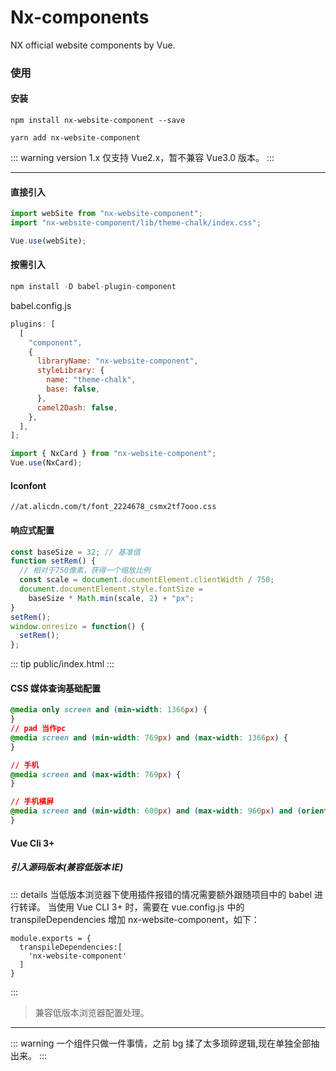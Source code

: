 # Nx-components

NX official website components by Vue.

### 使用

#### 安装

`npm install nx-website-component --save`

`yarn add nx-website-component`

::: warning
version 1.x 仅支持 Vue2.x，暂不兼容 Vue3.0 版本。
:::

---

#### 直接引入

```js
import webSite from "nx-website-component";
import "nx-website-component/lib/theme-chalk/index.css";

Vue.use(webSite);
```

#### 按需引入

```js
npm install -D babel-plugin-component
```

babel.config.js

```js
plugins: [
  [
    "component",
    {
      libraryName: "nx-website-component",
      styleLibrary: {
        name: "theme-chalk",
        base: false,
      },
      camel2Dash: false,
    },
  ],
];
```

```js
import { NxCard } from "nx-website-component";
Vue.use(NxCard);
```

#### Iconfont

```
//at.alicdn.com/t/font_2224678_csmx2tf7ooo.css
```

#### 响应式配置

```js
const baseSize = 32; // 基准值
function setRem() {
  // 相对于750像素，获得一个缩放比例
  const scale = document.documentElement.clientWidth / 750;
  document.documentElement.style.fontSize =
    baseSize * Math.min(scale, 2) + "px";
}
setRem();
window.onresize = function() {
  setRem();
};
```

::: tip
public/index.html
:::

#### CSS 媒体查询基础配置

```css
@media only screen and (min-width: 1366px) {
}
// pad 当作pc
@media screen and (min-width: 769px) and (max-width: 1366px) {
}

// 手机
@media screen and (max-width: 769px) {
}

// 手机横屏
@media screen and (min-width: 600px) and (max-width: 960px) and (orientation: landscape) {
}
```

#### Vue Cli 3+

##### 引入源码版本(兼容低版本 IE)

::: details
当低版本浏览器下使用插件报错的情况需要额外跟随项目中的 babel 进行转译。
当使用 Vue CLI 3+ 时，需要在 vue.config.js 中的 transpileDependencies 增加 nx-website-component，如下：

```
module.exports = {
  transpileDependencies:[
    'nx-website-component'
  ]
}
```

:::

> 兼容低版本浏览器配置处理。

---

::: warning
一个组件只做一件事情，之前 bg 揉了太多琐碎逻辑,现在单独全部抽出来。
:::
